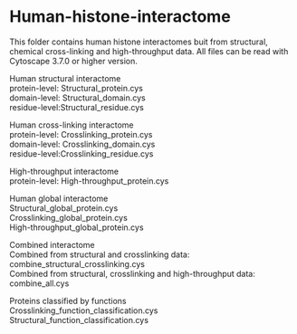 # Human-histone-interactome
This folder contains human histone interactomes buit from structural, chemical cross-linking and high-throughput data.
All files can be read with Cytoscape 3.7.0 or higher version.

Human structural interactome                                                                                                                                   
protein-level: Structural_protein.cys                                
domain-level: Structural_domain.cys                                             
residue-level:Structural_residue.cys                                  

Human cross-linking interactome                                
protein-level: Crosslinking_protein.cys                        
domain-level: Crosslinking_domain.cys                        
residue-level:Crosslinking_residue.cys                                            

High-throughput interactome                         
protein-level: High-throughput_protein.cys                       

Human global interactome                 
Structural_global_protein.cys                        
Crosslinking_global_protein.cys                       
High-throughput_global_protein.cys                                       

Combined interactome                        
Combined from structural and crosslinking data: combine_structural_crosslinking.cys                
Combined from structural, crosslinking and high-throughput data: combine_all.cys

Proteins classified by functions                  
Crosslinking_function_classification.cys                
Structural_function_classification.cys                    
